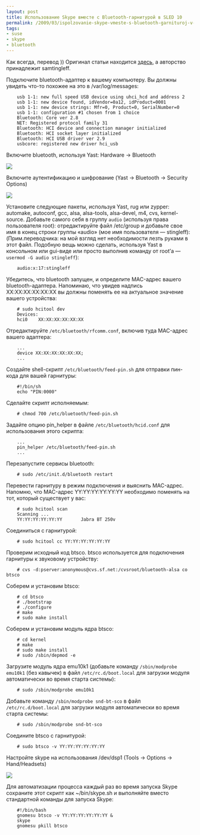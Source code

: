 ```yaml
---
layout: post
title: Использование Skype вместе с Bluetooth-гарнитурой в SLED 10
permalink: /2009/03/ispolzovanie-skype-vmeste-s-bluetooth-garnituroj-v-sled-10
tags:
- suse
- skype
- bluetooth
---
```


Как всегда, перевод )) Оригинал статьи находится [здесь](http://www.novell.com/communities/node/3758/using-skype-with-a-bluetooth-headset-sled-10), а авторство принадлежит samtingleff.

<!--more-->

Подключите bluetooth-адаптер к вашему компьютеру. Вы должны увидеть что-то похожее на это в /var/log/messages:

		usb 1-1: new full speed USB device using uhci_hcd and address 2
		usb 1-1: new device found, idVendor=0a12, idProduct=0001
		usb 1-1: new device strings: Mfr=0, Product=0, SerialNumber=0
		usb 1-1: configuration #1 chosen from 1 choice
		Bluetooth: Core ver 2.8
		NET: Registered protocol family 31
		Bluetooth: HCI device and connection manager initialized
		Bluetooth: HCI socket layer initialized
		Bluetooth: HCI USB driver ver 2.9
		usbcore: registered new driver hci_usb

Включите bluetooth, используя Yast: Hardware -> Bluetooth

![](/media/images/2009/03/03/3758-1.jpg)

Включите аутентификацию и шифрование (Yast -> Bluetooth -> Security Options)

![](/media/images/2009/03/03/3758-2.jpg)

Установите следующие пакеты, используя Yast, rug или zypper: automake, autoconf, gcc, alsa, alsa-tools, alsa-devel, m4, cvs, kernel-source. Добавьте самого себя в группу `audio` (используя права пользователя root): отредактируйте файл /etc/group и добавьте свое имя в конец строки группы «audio» (мое имя пользователя — stingleff): (Прим.переводчика: на мой взгляд нет необходимости лезть руками в этот файл. Подобную вещь можно сделать, используя Yast в консольном или gui-виде или просто выполнив команду от root’а — `usermod -G audio stingleff`):

		audio:x:17:stingleff

Убедитесь, что bluetooth запущен, и определите MAC-адрес вашего bluetooth-адаптера. Напоминаю, что увидев надпись XX:XX:XX:XX:XX:XX вы должны поменять ее на актуальное значение вашего устройства:

		# sudo hcitool dev
		Devices:
		hci0    XX:XX:XX:XX:XX:XX

Отредактируйте `/etc/bluetooth/rfcomm.conf`, включив туда MAC-адрес вашего адаптера:

		...
		device XX:XX:XX:XX:XX:XX;
		...

Создайте shell-скрипт `/etc/bluetooth/feed-pin.sh` для отправки пин-кода для вашей гарнитуры:
	
		#!/bin/sh
		echo "PIN:0000"

Сделайте скрипт исполняемым:

		# chmod 700 /etc/bluetooth/feed-pin.sh

Задайте опцию pin_helper в файле `/etc/bluetooth/hcid.conf` для использования этого скрипта:

		...
		pin_helper /etc/bluetooth/feed-pin.sh
		...

Перезапустите сервисы bluetooth:

		# sudo /etc/init.d/bluetooth restart

Перевести гарнитуру в режим подключения и выяснить MAC-адрес. Напомню, что MAC-адрес YY:YY:YY:YY:YY:YY необходимо поменять на тот, который существует у вас:

		# sudo hcitool scan
		Scanning ...
		YY:YY:YY:YY:YY:YY       Jabra BT 250v

Соединиться с гарнитурой:

		# sudo hcitool cc YY:YY:YY:YY:YY:YY

Проверим исходный код btsco. btsco используется для подключения гарнитуры к звуковому устройству:

		# cvs -d:pserver:anonymous@cvs.sf.net:/cvsroot/bluetooth-alsa co btsco

Соберем и установим btsco:

		# cd btsco
		# ./bootstrap
		# ./configure
		# make
		# sudo make install

Соберем и установим модуль ядра btsco:

		# cd kernel
		# make
		# sudo make install
		# sudo /sbin/depmod -e

Загрузите модуль ядра emu10k1 (добавьте команду `/sbin/modprobe emu10k1` (без кавычек) в файл `/etc/rc.d/boot.local` для загрузки модуля автоматически во время старта системы):

		# sudo /sbin/modprobe emu10k1

Добавьте команду `/sbin/modprobe snd-bt-sco` в файл `/etc/rc.d/boot.local` для загрузки модуля автоматически во время старта системы:

		# sudo /sbin/modprobe snd-bt-sco

Соедините btsco с гарнитурой:

		# sudo btsco -v YY:YY:YY:YY:YY:YY

Настройте skype на использования /dev/dsp1 (Tools -> Options -> Hand/Headsets)

![](/media/images/2009/03/03/3758-3.jpg)

Для автоматизации процесса каждый раз во время запуска Skype сохраните этот скрипт как ~/bin/skype.sh и выполняйте вместо стандартной команды для запуска Skype:

		#!/bin/bash
		gnomesu btsco -v YY:YY:YY:YY:YY:YY &
		skype
		gnomesu pkill btsco
	


